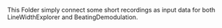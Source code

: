 This Folder simply connect some short recordings as input data for both LineWidthExplorer and BeatingDemodulation.
